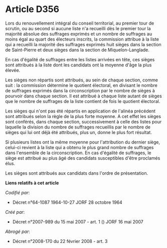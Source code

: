 # Article D356

Lors du renouvellement intégral du conseil territorial, au premier tour de scrutin, ou au second si aucune liste n'a
recueilli dès le premier tour la majorité absolue des suffrages exprimés et un nombre de suffrages au moins égal au quart des
électeurs inscrits, la commission attribue à la liste qui a recueilli la majorité des suffrages exprimés huit sièges dans la
section de Saint-Pierre et deux sièges dans la section de Miquelon-Langlade.

En cas d'égalité de suffrages entre les listes arrivées en tête, ces sièges sont attribués à la liste dont les candidats ont
la moyenne d'âge la plus élevée.

Les sièges non répartis sont attribués, au sein de chaque section, comme suit : la commission détermine le quotient
électoral, en divisant le nombre de suffrages exprimés dans la circonscription par le nombre de sièges à pourvoir dans chaque
section. Il est attribué à chaque liste autant de sièges que le nombre de suffrages de la liste contient de fois le quotient
électoral.

Les sièges qui n'ont pas été répartis en application de l'alinéa précédent sont attribués selon la règle de la plus forte
moyenne. A cet effet les sièges sont conférés, dans chaque section, successivement à celle des listes pour laquelle la
division du nombre de suffrages recueillis par le nombre de sièges qui lui ont déjà été attribués, plus un, donne le plus
fort résultat.

Si plusieurs listes ont la même moyenne pour l'attribution du dernier siège, celui-ci revient à la liste qui a obtenu le plus
grand nombre de suffrages dans l'ensemble de la circonscription. En cas d'égalité de suffrages, le siège est attribué au plus
âgé des candidats susceptibles d'être proclamés élus.

Les sièges sont attribués aux candidats dans l'ordre de présentation.

**Liens relatifs à cet article**

_Codifié par_:

  - Décret n°64-1087 1964-10-27 JORF 28 octobre 1964

_Créé par_:

  - Décret n°2007-989 du 15 mai 2007 - art. 1 () JORF 16 mai 2007

_Abrogé par_:

  - Décret n°2008-170 du 22 février 2008 - art. 3
